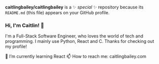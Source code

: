 **caitlingbailey/caitlingbailey** is a ✨ _special_ ✨ repository because its `README.md` (this file) appears on your GitHub profile.
### Hi, I'm Caitlin! 👋

I'm a Full-Stack Software Engineer, who loves the world of tech and programming. I mainly use Python, React and C. Thanks for checking out my profile!

🌱 I’m currently learning React
📫 How to reach me: caitlingbailey.com

<!--

Here are some ideas to get you started:

- 🔭 I’m currently working on ...
- 🌱 I’m currently learning ...
- 👯 I’m looking to collaborate on ...
- 🤔 I’m looking for help with ...
- 💬 Ask me about ...
- 📫 How to reach me: ...
- 😄 Pronouns: ...
- ⚡ Fun fact: ...
-->

